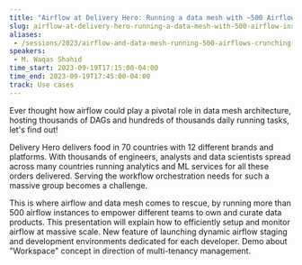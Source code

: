 ```yaml
---
title: "Airflow at Delivery Hero: Running a data mesh with ~500 Airflow instances"
slug: airflow-at-delivery-hero-running-a-data-mesh-with-500-airflow-instances
aliases:
 - /sessions/2023/airflow-and-data-mesh-running-500-airflows-crunching-millions-of-meals-delivered-daily
speakers:
 - M. Waqas Shahid
time_start: 2023-09-19T17:15:00-04:00
time_end: 2023-09-19T17:45:00-04:00
track: Use cases
---
```


Ever thought how airflow could play a pivotal role in data mesh architecture, hosting thousands of DAGs and hundreds of thousands daily running tasks, let's find out!
 
Delivery Hero delivers food in 70 countries with 12 different brands and platforms. With thousands of engineers, analysts and data scientists spread across many countries running analytics and ML services for all these orders delivered. Serving the workflow orchestration needs for such a massive group becomes a challenge.
 
This is where airflow and data mesh comes to rescue, by running more than 500 airflow instances to empower different teams to own and curate data products. This presentation will explain how to efficiently setup and monitor airflow at massive scale. New feature of launching dynamic airflow staging and development environments dedicated for each developer. Demo about "Workspace" concept in direction of multi-tenancy management.